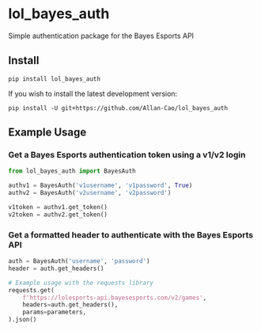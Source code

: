 # lol_bayes_auth
Simple authentication package for the Bayes Esports API

## Install
```
pip install lol_bayes_auth
```

If you wish to install the latest development version:
```
pip install -U git+https://github.com/Allan-Cao/lol_bayes_auth
```

## Example Usage

### Get a Bayes Esports authentication token using a v1/v2 login

````python
from lol_bayes_auth import BayesAuth

authv1 = BayesAuth('v1username', 'v1password', True)
authv2 = BayesAuth('v2username', 'v2password')

v1token = authv1.get_token()
v2token = authv2.get_token()
````

### Get a formatted header to authenticate with the Bayes Esports API

````python
auth = BayesAuth('username', 'password')
header = auth.get_headers()

# Example usage with the requests library
requests.get(
    f'https://lolesports-api.bayesesports.com/v2/games',
    headers=auth.get_headers(),
    params=parameters,
).json()
````